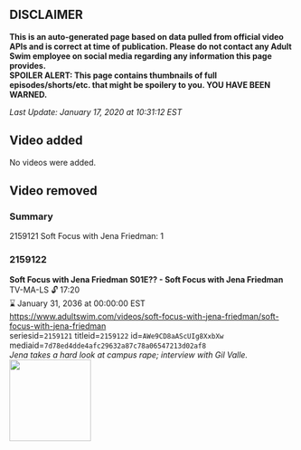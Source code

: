 ## DISCLAIMER
**This is an auto-generated page based on data pulled from official video APIs and is correct at time of publication. Please do not contact any Adult Swim employee on social media regarding any information this page provides.**  
**SPOILER ALERT: This page contains thumbnails of full episodes/shorts/etc. that might be spoilery to you. YOU HAVE BEEN WARNED.**  

_Last Update: January 17, 2020 at 10:31:12 EST_
## Video added
No videos were added.  
## Video removed
### Summary
2159121 Soft Focus with Jena Friedman: 1  
### 2159122
**Soft Focus with Jena Friedman S01E?? - Soft Focus with Jena Friedman**  
TV-MA-LS 🔓 17:20  
⌛ January 31, 2036 at 00:00:00 EST  
https://www.adultswim.com/videos/soft-focus-with-jena-friedman/soft-focus-with-jena-friedman  
seriesid=`2159121` titleid=`2159122` id=`AWe9CD8aAScUIg8XxbXw` mediaid=`7d78ed4dde4afc29632a87c78a06547213d02af8`  
_Jena takes a hard look at campus rape; interview with Gil Valle._  
<a href="https://i.cdn.turner.com/adultswim/big/image-upload/thumbnails/thumb-2_image-154506461198619.jpg"><img src="https://i.cdn.turner.com/adultswim/big/image-upload/thumbnails/thumb-2_image-154506461198619.jpg" height="144px" /></a>
